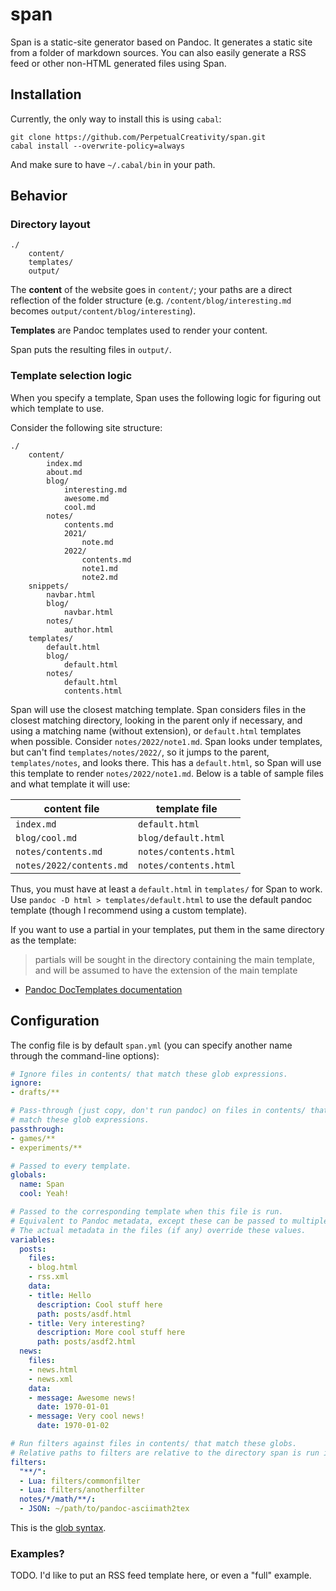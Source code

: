# span

Span is a static-site generator based on Pandoc. It generates a static site from a folder of markdown sources. You can also easily generate a RSS feed or other non-HTML generated files using Span.


## Installation

Currently, the only way to install this is using `cabal`:

```
git clone https://github.com/PerpetualCreativity/span.git
cabal install --overwrite-policy=always
```

And make sure to have `~/.cabal/bin` in your path.

## Behavior

### Directory layout

```
./
    content/
    templates/
    output/
```

The **content** of the website goes in `content/`; your paths are a direct reflection of the folder structure (e.g. `/content/blog/interesting.md ` becomes `output/content/blog/interesting`).

**Templates** are Pandoc templates used to render your content.

Span puts the resulting files in `output/`.

### Template selection logic

When you specify a template, Span uses the following logic for figuring out which template to use.

Consider the following site structure:

```
./
    content/
        index.md
        about.md
        blog/
            interesting.md
            awesome.md
            cool.md
        notes/
            contents.md
            2021/
                note.md
            2022/
                contents.md
                note1.md
                note2.md
    snippets/
        navbar.html
        blog/
            navbar.html
        notes/
            author.html
    templates/
        default.html
        blog/
            default.html
        notes/
            default.html
            contents.html
```

Span will use the closest matching template. Span considers files in the closest matching directory, looking in the parent only if necessary, and using a matching name (without extension), or `default.html` templates when possible. Consider `notes/2022/note1.md`. Span looks under templates, but can't find `templates/notes/2022/`, so it jumps to the parent, `templates/notes`, and looks there. This has a `default.html`, so Span will use this template to render `notes/2022/note1.md`. Below is a table of sample files and what template it will use:

| content file             | template file         |
|--------------------------|-----------------------|
| `index.md`               | `default.html`        |
| `blog/cool.md`           | `blog/default.html`   |
| `notes/contents.md`      | `notes/contents.html` |
| `notes/2022/contents.md` | `notes/contents.html` |

Thus, you must have at least a `default.html` in `templates/` for Span to work. Use `pandoc -D html > templates/default.html` to use the default pandoc template (though I recommend using a custom template).

If you want to use a partial in your templates, put them in the same directory as the template:

> partials will be sought in the directory containing the main template, and will be assumed to have the extension of the main template
- [Pandoc DocTemplates documentation](https://hackage.haskell.org/package/doctemplates-0.11/docs/Text-DocTemplates.html)

## Configuration

The config file is by default `span.yml` (you can specify another name through the command-line options):

```yml
# Ignore files in contents/ that match these glob expressions.
ignore:
- drafts/**

# Pass-through (just copy, don't run pandoc) on files in contents/ that
# match these glob expressions.
passthrough:
- games/**
- experiments/**

# Passed to every template.
globals:
  name: Span
  cool: Yeah!

# Passed to the corresponding template when this file is run.
# Equivalent to Pandoc metadata, except these can be passed to multiple files
# The actual metadata in the files (if any) override these values.
variables:
  posts:
    files:
    - blog.html
    - rss.xml
    data:
    - title: Hello
      description: Cool stuff here
      path: posts/asdf.html
    - title: Very interesting?
      description: More cool stuff here
      path: posts/asdf2.html
  news:
    files:
    - news.html
    - news.xml
    data:
    - message: Awesome news!
      date: 1970-01-01
    - message: Very cool news!
      date: 1970-01-02

# Run filters against files in contents/ that match these globs.
# Relative paths to filters are relative to the directory span is run in.
filters:
  "**/":
  - Lua: filters/commonfilter
  - Lua: filters/anotherfilter
  notes/*/math/**/:
  - JSON: ~/path/to/pandoc-asciimath2tex
```

This is the [glob syntax](https://hackage.haskell.org/package/Glob-0.10.2/docs/System-FilePath-Glob.html#v:compile).

### Examples?

TODO. I'd like to put an RSS feed template here, or even a "full" example.
